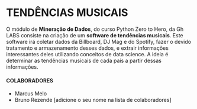 # TENDÊNCIAS MUSICAIS

O módulo de **Mineração de Dados**, do curso Python Zero to Hero, da Gh LABS consiste na criação de um **software de tendências musicais**. Este software irá coletar dados da Billboard, DJ Mag e do Spotify, fazer o devido tratamento e armazenamento desses dados, e extrair informações interessantes deles utilizando conceitos de data science. A ideia é determinar as tendências musicais de cada país a partir dessas informações.

#### COLABORADORES

- Marcus Melo
- Bruno Rezende
  [adicione o seu nome na lista de colaboradores]
